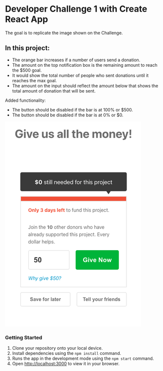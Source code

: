 # Developer Challenge 1 with Create React App

The goal is to replicate the image shown on the Challenge.

## In this project:

- The orange bar increases if a number of users send a donation.
- The amount on the top notification box is the remaining amount to reach the $500 goal.
- It would show the total number of people who sent donations until it reaches the max goal.
- The amount on the input should reflect the amount below that shows the total amount of donation that will be sent.

Added functionality:
- The button should be disabled if the bar is at 100% or $500.
- The button should be disabled if the bar is at 0% or $0.

!["donationbox"](https://github.com/davincecode/givemeallthemoneychallenge/blob/835ed4b7e22d55bf293738713536072ff03a1c0b/public/screenshot.png)

### Getting Started

1. Clone your repository onto your local device.
2. Install dependencies using the `npm install` command.
3. Runs the app in the development mode using the `npm start` command. 
4. Open [http://localhost:3000](http://localhost:3000) to view it in your browser.
